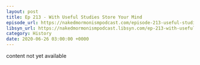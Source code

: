 ```yaml
---
layout: post
title: Ep 213 - With Useful Studies Store Your Mind
episode_url: https://nakedmormonismpodcast.com/episode-213-useful-studies-store-mind/
libsyn_url: https://nakedmormonismpodcast.libsyn.com/ep-213-with-useful-studies-store-your-mind
category: History
date: 2020-06-26 03:00:00 +0000
---
```


content not yet available
